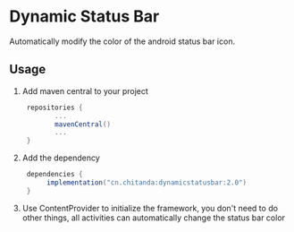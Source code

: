# Dynamic Status Bar



Automatically modify the color of the android status bar icon.



## Usage

1. Add maven central to  your project

   ```groovy
    repositories {
           ...
           mavenCentral()
           ...
    }
   ```

2. Add the dependency

   ```groovy
    dependencies {
         implementation("cn.chitanda:dynamicstatusbar:2.0")
    }
   ```

3. Use ContentProvider to initialize the framework, you don't need to do other things, all activities can automatically change the status bar color

   

